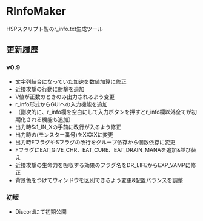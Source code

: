 # RInfoMaker
HSPスクリプト製のr_info.txt生成ツール

## 更新履歴

### v0.9

* 文字列結合になっていた加速を数値加算に修正
* 近接攻撃の行動に射撃を追加
* V値が正数のときのみ出力されるよう変更
* r_info形式からGUIへの入力機能を追加
* （副次的に、r_info欄を空白にして入力ボタンを押すとr_info欄以外全てが初期化される機能も追加）
* 出力時S:1_IN_Xの手前に改行が入るよう修正
* 出力時の(モンスター番号)をXXXXに変更
* 出力時FフラグやSフラグの改行をグループ依存から個数依存に変更
* FフラグにEAT_GIVE_CHR、EAT_CURE、EAT_DRAIN_MANAを追加&並び替え
* 近接攻撃の生命力を吸収する効果のフラグ名をDR_LIFEからEXP_VAMPに修正
* 背景色をつけてウィンドウを区別できるよう変更&配置バランスを調整

### 初版

* Discordにて初期公開
